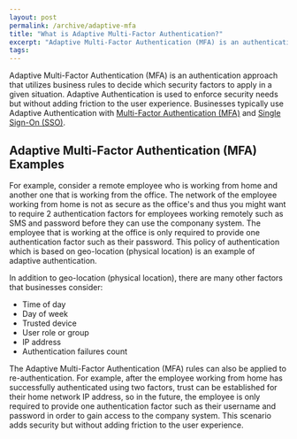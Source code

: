 ```yaml
---
layout: post
permalink: /archive/adaptive-mfa
title: "What is Adaptive Multi-Factor Authentication?"
excerpt: "Adaptive Multi-Factor Authentication (MFA) is an authentication approach that utilizes business rules to decide which security factors to apply in a given situation. Adaptive Authentication is used to enforce security needs but without adding friction to the user experience. Businesses typically use Adaptive Authentication with Multi-Factor Authentication (MFA) and Single Sign-On (SSO)."
tags:
---
```


Adaptive Multi-Factor Authentication (MFA) is an authentication approach that utilizes business rules to decide which security factors to apply in a given situation. Adaptive Authentication is used to enforce security needs but without adding friction to the user experience. Businesses typically use Adaptive Authentication with <a href="https://en.wikipedia.org/wiki/Multi-factor_authentication" target="blank">Multi-Factor Authentication (MFA)</a> and <a href="https://en.wikipedia.org/wiki/Single_sign-on" target="blank">Single Sign-On (SSO)</a>.


## Adaptive Multi-Factor Authentication (MFA) Examples
For example, consider a remote employee who is working from home and another one that is working from the office. 
The network of the employee working from home is not as secure as the office's and thus you might want to require 2 authentication factors for employees working remotely such as SMS and password before they can use the componany system. The employee that is working at the office is only required to provide one authentication factor such as their password. This policy of authentication which is based on geo-location (physical location) is an example of adaptive authentication. 

In addition to geo-location (physical location), there are many other factors that businesses consider:
- Time of day
- Day of week
- Trusted device
- User role or group
- IP address
- Authentication failures count

The Adaptive Multi-Factor Authentication (MFA) rules can also be applied to re-authentication. For example, after the employee working from home has successfully authenticated using two factors, trust can be established for their home network IP address, so in the future, the employee is only required to provide one authentication factor such as their username and password in order to gain access to the company system. This scenario adds security but without adding friction to the user experience. 
